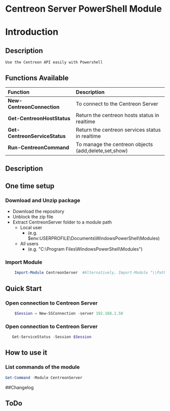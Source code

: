 # Centreon Server PowerShell Module

# Introduction

## Description

    Use the Centreon API easily with Powershell

## Functions Available

|Function | Description |
|:------|:-----------|
| **New-CentreonConnection** | To connect to the Centreon Server|
| **Get-CentreonHostStatus**| Return the centreon hosts status in realtime|
| **Get-CentreonServiceStatus**| Return the centreon services status in realtime |
| **Run-CentreonCommand**   | To manage the centreon objects (add,delete,set,show) |


## Description    

## One time setup

### Download and Unzip package
 * Download the repository
 * Unblock the zip file
 * Extract CentreonServer folder to a module path 
    * Local user
        *   (e.g. $env:USERPROFILE\Documents\WindowsPowerShell\Modules\)
    * All users
        *   (e.g. "C:\Program Files\WindowsPowerShell\Modules")

### Import Module

```powershell
    Import-Module CentreonServer  #Alternatively, Import-Module "\\Path\To\CentreonServer"
```

## Quick Start

### Open connection to Centreon Server
```powershell
    $Session = New-SSConnection -server 192.168.1.50
```

### Open connection to Centreon Server
```powershell
   Get-ServiceStatus -Session $Session 
```

## How to use it

### List commands of the module
```powershell
Get-Command -Module CentreonServer
```
   
##Changelog

## ToDo

